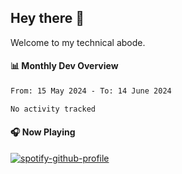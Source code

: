 ## Hey there 👋

Welcome to my technical abode.

#### 📊 Monthly Dev Overview
<!--START_SECTION:waka-->

```txt
From: 15 May 2024 - To: 14 June 2024

No activity tracked
```

<!--END_SECTION:waka-->

#### 🎧 Now Playing

[![spotify-github-profile](https://spotify-github-profile.vercel.app/api/view?uid=james2mid&cover_image=true&theme=natemoo-re)](https://open.spotify.com/user/james2mid?si=2b3baf2b09cb499e)
